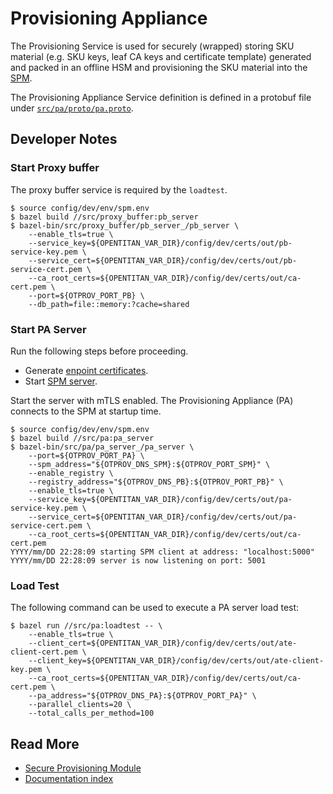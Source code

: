 # Provisioning Appliance

The Provisioning Service is used for securely (wrapped) storing SKU material
(e.g. SKU keys, leaf CA keys and certificate template) generated and packed
in an offline HSM and provisioning the SKU material into the [SPM](https://github.com/lowRISC/opentitan-provisioning/wiki/spm).

The Provisioning Appliance Service definition is defined in a protobuf file
under [`src/pa/proto/pa.proto`](https://github.com/lowRISC/opentitan-provisioning/blob/main/src/pa/proto/pa.proto).

## Developer Notes

### Start Proxy buffer

The proxy buffer service is required by the `loadtest`.

```console
$ source config/dev/env/spm.env
$ bazel build //src/proxy_buffer:pb_server
$ bazel-bin/src/proxy_buffer/pb_server_/pb_server \
    --enable_tls=true \
    --service_key=${OPENTITAN_VAR_DIR}/config/dev/certs/out/pb-service-key.pem \
    --service_cert=${OPENTITAN_VAR_DIR}/config/dev/certs/out/pb-service-cert.pem \
    --ca_root_certs=${OPENTITAN_VAR_DIR}/config/dev/certs/out/ca-cert.pem \
    --port=${OTPROV_PORT_PB} \
    --db_path=file::memory:?cache=shared
```

### Start PA Server

Run the following steps before proceeding.

* Generate [enpoint certificates](https://github.com/lowRISC/opentitan-provisioning/wiki/auth#endpoint-certificates).
* Start [SPM server](https://github.com/lowRISC/opentitan-provisioning/wiki/spm#start-spm-server).

Start the server with mTLS enabled. The Provisioning Appliance (PA) connects to the
SPM at startup time.

```console
$ source config/dev/env/spm.env
$ bazel build //src/pa:pa_server
$ bazel-bin/src/pa/pa_server_/pa_server \
    --port=${OTPROV_PORT_PA} \
    --spm_address="${OTPROV_DNS_SPM}:${OTPROV_PORT_SPM}" \
    --enable_registry \
    --registry_address="${OTPROV_DNS_PB}:${OTPROV_PORT_PB}" \
    --enable_tls=true \
    --service_key=${OPENTITAN_VAR_DIR}/config/dev/certs/out/pa-service-key.pem \
    --service_cert=${OPENTITAN_VAR_DIR}/config/dev/certs/out/pa-service-cert.pem \
    --ca_root_certs=${OPENTITAN_VAR_DIR}/config/dev/certs/out/ca-cert.pem
YYYY/mm/DD 22:28:09 starting SPM client at address: "localhost:5000"
YYYY/mm/DD 22:28:09 server is now listening on port: 5001
```

### Load Test

The following command can be used to execute a PA server load test:

```console
$ bazel run //src/pa:loadtest -- \
    --enable_tls=true \
    --client_cert=${OPENTITAN_VAR_DIR}/config/dev/certs/out/ate-client-cert.pem \
    --client_key=${OPENTITAN_VAR_DIR}/config/dev/certs/out/ate-client-key.pem \
    --ca_root_certs=${OPENTITAN_VAR_DIR}/config/dev/certs/out/ca-cert.pem \
    --pa_address="${OTPROV_DNS_PA}:${OTPROV_PORT_PA}" \
    --parallel_clients=20 \
    --total_calls_per_method=100
```

## Read More

* [Secure Provisioning Module](https://github.com/lowRISC/opentitan-provisioning/wiki/spm)
* [Documentation index](https://github.com/lowRISC/opentitan-provisioning/wiki/Home)
